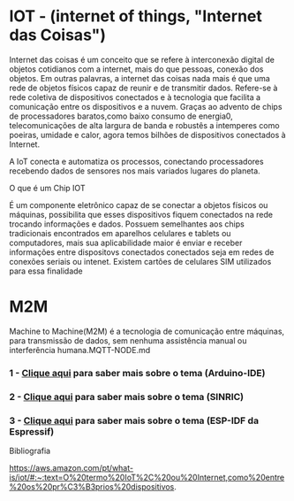 # IOT - (internet of things, "Internet das Coisas")

Internet das coisas é um conceito que se refere à interconexão digital de objetos cotidianos com a internet, mais do que pessoas, conexão dos objetos. Em outras palavras, a internet das coisas nada mais é que uma rede de objetos físicos capaz de reunir e de transmitir dados. Refere-se à rede coletiva de dispositivos conectados e à tecnologia que facilita a comunicação entre os dispositivos e a nuvem. Graças ao advento de chips de processadores baratos,como baixo consumo de energia0, telecomunicações de alta largura de banda e robustês a intemperes como poeiras, umidade e calor, agora temos bilhões de dispositivos conectados à Internet.

A IoT conecta e automatiza os processos, conectando processadores recebendo dados de sensores nos mais variados lugares do planeta.

O que é um Chip IOT

É um componente eletrônico capaz de se conectar a objetos físicos ou máquinas, possibilita que esses dispositivos fiquem conectados na rede trocando informações e dados. Possuem semelhantes aos chips tradicionais encontrados em aparelhos celulares e tablets ou computadores, mais sua aplicabilidade maior é enviar e receber informações entre dispositovs conectados conectados seja em redes de conexões seriais ou intenet. Existem cartões de celulares SIM utilizados para essa finalidade

# M2M

Machine to Machine(M2M) é a tecnologia de comunicação entre máquinas, para transmissão de dados, sem nenhuma assistência manual ou interferência humana.MQTT-NODE.md

### 1 - **[Clique aqui](ESP32/ARDUINO-IDE.md)** para saber mais sobre o tema (Arduino-IDE) 

### 2 - **[Clique aqui](ESP32/SINRIC.md)** para saber mais sobre o tema (SINRIC) 

### 3 - **[Clique aqui](ESP32/ESP-IDF.md)** para saber mais sobre o tema (ESP-IDF da Espressif) 

Bibliografia

https://aws.amazon.com/pt/what-is/iot/#:~:text=O%20termo%20IoT%2C%20ou%20Internet,como%20entre%20os%20pr%C3%B3prios%20dispositivos.